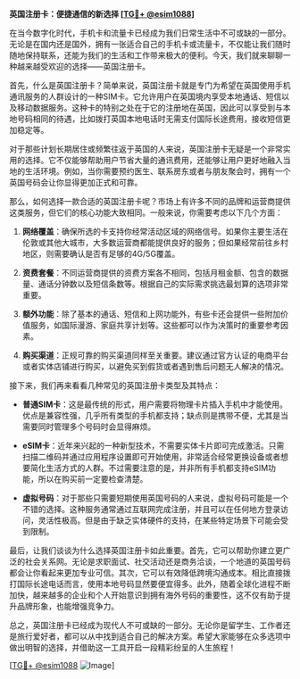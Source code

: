 **英国注册卡：便捷通信的新选择 [[TG💪+ @esim1088](https://t.me/s/esim1088)]**

在当今数字化时代，手机卡和流量卡已经成为我们日常生活中不可或缺的一部分。无论是在国内还是国外，拥有一张适合自己的手机卡或流量卡，不仅能让我们随时随地保持联系，还能为我们的生活和工作带来极大的便利。今天，我们就来聊聊一种越来越受欢迎的选择——英国注册卡。

首先，什么是英国注册卡？简单来说，英国注册卡就是专门为希望在英国使用手机通讯服务的人群设计的一种SIM卡。它允许用户在英国境内享受本地通话、短信以及移动数据服务。这种卡的特别之处在于它的注册地在英国，因此可以享受到与本地号码相同的待遇，比如拨打英国本地电话时无需支付国际长途费用，接收短信更加稳定等。

对于那些计划长期居住或频繁往返于英国的人来说，英国注册卡无疑是一个非常实用的选择。它不仅能够帮助用户节省大量的通讯费用，还能够让用户更好地融入当地的生活环境。例如，当你需要预约医生、联系房东或者与朋友聚会时，拥有一个英国号码会让你显得更加正式和可靠。

那么，如何选择一款合适的英国注册卡呢？市场上有许多不同的品牌和运营商提供这类服务，但它们的核心功能大致相同。一般来说，你需要考虑以下几个方面：

1. **网络覆盖**：确保所选的卡支持你经常活动区域的网络信号。如果你主要生活在伦敦或其他大城市，大多数运营商都能提供良好的服务；但如果经常前往乡村地区，则需要确认是否有足够的4G/5G覆盖。

2. **资费套餐**：不同运营商提供的资费方案各不相同，包括月租金额、包含的数据量、通话分钟数以及短信条数等。根据自己的实际需求挑选最划算的选项非常重要。

3. **额外功能**：除了基本的通话、短信和上网功能外，有些卡还会提供一些附加价值服务，如国际漫游、家庭共享计划等。这些都可以作为决策时的重要参考因素。

4. **购买渠道**：正规可靠的购买渠道同样至关重要。建议通过官方认证的电商平台或者实体店铺进行购买，以避免买到假货或者遇到售后问题无人解决的情况。

接下来，我们再来看看几种常见的英国注册卡类型及其特点：

- **普通SIM卡**：这是最传统的形式，用户需要将物理卡片插入手机中才能使用。优点是兼容性强，几乎所有类型的手机都支持；缺点则是携带不便，尤其是当需要同时管理多个号码时会显得麻烦。

- **eSIM卡**：近年来兴起的一种新型技术，不需要实体卡片即可完成激活。只需扫描二维码并通过应用程序设置即可开始使用，非常适合经常更换设备或者想要简化生活方式的人群。不过需要注意的是，并非所有手机都支持eSIM功能，所以在购买前一定要检查清楚。

- **虚拟号码**：对于那些只需要短期使用英国号码的人来说，虚拟号码可能是一个不错的选择。这种服务通常通过互联网完成注册，并且可以在任何地方登录访问，灵活性极高。但是由于缺乏实体硬件的支持，在某些特定场景下可能会受到限制。

最后，让我们谈谈为什么选择英国注册卡如此重要。首先，它可以帮助你建立更广泛的社会关系网。无论是求职面试、社交活动还是商务洽谈，一个地道的英国号码都会让你看起来更加专业可信。其次，它可以有效降低跨境沟通成本。相比直接拨打国际长途电话而言，使用本地号码显然要便宜得多。此外，随着全球化进程不断加快，越来越多的企业和个人开始意识到拥有海外号码的重要性，这不仅有助于提升品牌形象，也能增强竞争力。

总之，英国注册卡已经成为现代人不可或缺的一部分。无论你是留学生、工作者还是旅行爱好者，都可以从中找到适合自己的解决方案。希望大家能够在众多选项中做出明智的选择，并借助这一工具开启一段精彩纷呈的人生旅程！

[[TG💪+ @esim1088](https://t.me/s/esim1088) ![Image](https://i.postimg.cc/4NQfJmqS/Snipaste-2025-05-13-00-14-12.png)]